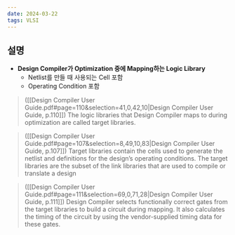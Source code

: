```yaml
---
date: 2024-03-22
tags: VLSI
---
```


## 설명

- **Design Compiler가 Optimization 중에 Mapping하는 Logic Library**
	- Netlist를 만들 때 사용되는 Cell 포함
	- Operating Condition 포함

> ([[Design Compiler User Guide.pdf#page=110&selection=41,0,42,10|Design Compiler User Guide, p.110]])
> The logic libraries that Design Compiler maps to during optimization are called target libraries.

> ([[Design Compiler User Guide.pdf#page=107&selection=8,49,10,83|Design Compiler User Guide, p.107]])
> Target libraries contain the cells used to generate the netlist and definitions for the design’s operating conditions. The target libraries are the subset of the link libraries that are used to compile or translate a design

> ([[Design Compiler User Guide.pdf#page=111&selection=69,0,71,28|Design Compiler User Guide, p.111]])
> Design Compiler selects functionally correct gates from the target libraries to build a circuit during mapping. It also calculates the timing of the circuit by using the vendor-supplied timing data for these gates.